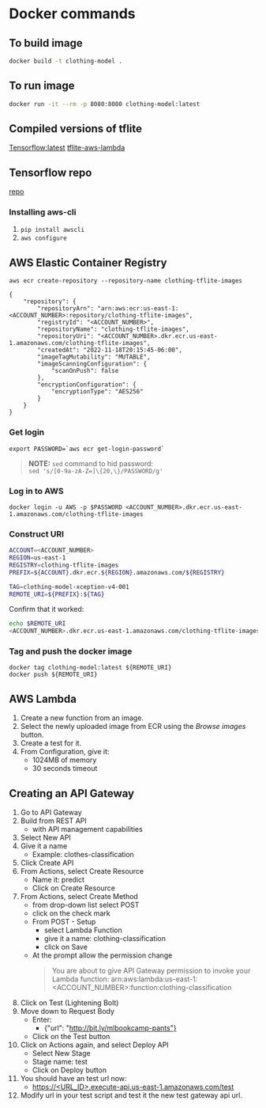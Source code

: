# Docker commands

## To build image

```bash
docker build -t clothing-model .
```

## To run image

```bash
docker run -it --rm -p 8080:8080 clothing-model:latest
```

## Compiled versions of tflite

[Tensorflow:latest](https://github.com/tensorflow/tensorflow/releases)
[tflite-aws-lambda](https://github.com/alexeygrigorev/tflite-aws-lambda)

## Tensorflow repo

[repo](https://github.com/tensorflow/tensorflow.git)

### Installing aws-cli

1. `pip install awscli`
2. `aws configure`

## AWS Elastic Container Registry

```aws
aws ecr create-repository --repository-name clothing-tflite-images

{
    "repository": {
        "repositoryArn": "arn:aws:ecr:us-east-1:<ACCOUNT_NUMBER>:repository/clothing-tflite-images",
        "registryId": "<ACCOUNT_NUMBER>",
        "repositoryName": "clothing-tflite-images",
        "repositoryUri": "<ACCOUNT_NUMBER>.dkr.ecr.us-east-1.amazonaws.com/clothing-tflite-images",
        "createdAt": "2022-11-18T20:15:45-06:00",
        "imageTagMutability": "MUTABLE",
        "imageScanningConfiguration": {
            "scanOnPush": false
        },
        "encryptionConfiguration": {
            "encryptionType": "AES256"
        }
    }
}
```

### Get login

```aws
export PASSWORD=`aws ecr get-login-password`
```

> **NOTE:** `sed` command to hid password: \
`sed 's/[0-9a-zA-Z=]\{20,\}/PASSWORD/g'`

### Log in to AWS

```aws
docker login -u AWS -p $PASSWORD <ACCOUNT_NUMBER>.dkr.ecr.us-east-1.amazonaws.com/clothing-tflite-images
```

### Construct URI

```bash
ACCOUNT=<ACCOUNT_NUMBER>
REGION=us-east-1
REGISTRY=clothing-tflite-images
PREFIX=${ACCOUNT}.dkr.ecr.${REGION}.amazonaws.com/${REGISTRY}

TAG=clothing-model-xception-v4-001
REMOTE_URI=${PREFIX}:${TAG}
```

Confirm that it worked:

```bash
echo $REMOTE_URI
<ACCOUNT_NUMBER>.dkr.ecr.us-east-1.amazonaws.com/clothing-tflite-images:clothing-model-xception-v4-001
```

### Tag and push the docker image

```docker
docker tag clothing-model:latest ${REMOTE_URI}
docker push ${REMOTE_URI}
```

## AWS Lambda

1. Create a new function from an image.
2. Select the newly uploaded image from ECR using the *Browse images* button.
3. Create a test for it.
4. From Configuration, give it:
    * 1024MB of memory
    * 30 seconds timeout

## Creating an API Gateway

1. Go to API Gateway
2. Build from REST API
    * with API management capabilities
3. Select New API
4. Give it a name
    * Example: clothes-classification
5. Click Create API
6. From Actions, select Create Resource
    * Name it: predict
    * Click on Create Resource
7. From Actions, select Create Method
    * from drop-down list select POST
    * click on the check mark
    * From POST - Setup
        * select Lambda Function
        * give it a name: clothing-classification
        * click on Save
    * At the prompt allow the permission change
        > You are about to give API Gateway permission to invoke your Lambda function:
arn:aws:lambda:us-east-1:<ACCOUNT_NUMBER>:function:clothing-classification
8. Click on Test (Lightening Bolt)
9. Move down to Request Body
    * Enter:
        * {"url": "http://bit.ly/mlbookcamp-pants"}
    * Click on the Test button
10. Click on Actions again, and select Deploy API
    * Select New Stage
    * Stage name: test
    * Click on Deploy button
11. You should have an test url now:
    * [https://<URL_ID>.execute-api.us-east-1.amazonaws.com/test](https://<URL_ID>.execute-api.us-east-1.amazonaws.com/test)
12. Modify url in your test script and test it the new test gateway api url.
